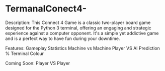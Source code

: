 # TermanalConect4-


Description:
This Connect 4 Game is a classic two-player board game designed for the 
Python 3 terminal, offering an engaging and strategic experience against a computer 
opponent. It's a simple yet addictive game and is a perfect way to have fun during your downtime.


Features:
Gameplay Statistics
Machine vs Machine 
Player VS AI
Prediction %
Terminal Colour


Coming Soon:
Player VS Player
  

